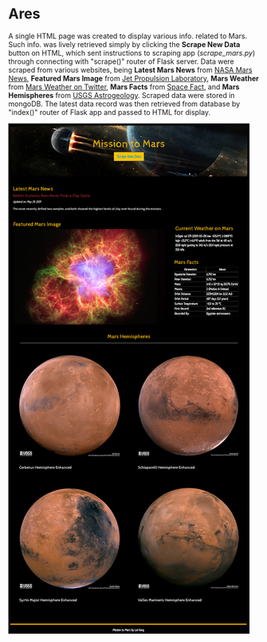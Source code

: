 # Ares

<p>A single HTML page was created to display various info. related to Mars. Such info. was lively retrieved simply by clicking the <strong>Scrape New Data</strong> button on HTML, which sent instructions to scraping app (<i>scrape_mars.py</i>) through connecting with "scrape()" router of Flask server. Data were scraped from various websites, being <strong>Latest Mars News</strong> from <a href="https://mars.nasa.gov/news" alt="NASA Mars News">NASA Mars News</a>, <strong>Featured Mars Image</strong> from <a href="https://www.jpl.nasa.gov/spaceimages/?search=&category=Mars" alt="Jet Propulsion Laboratory">Jet Propulsion Laboratory</a>, <strong>Mars Weather</strong> from <a href="https://twitter.com/marswxreport?lang=en" alt="Mars Weather on Twitter">Mars Weather on Twitter</a>, <strong>Mars Facts</strong> from <a href="https://space-facts.com/mars/" alt="Space Fact">Space Fact</a>, and <strong>Mars Hemispheres</strong> from <a href="https://astrogeology.usgs.gov/search/results?q=hemisphere+enhanced&k1=target&v1=Mars" alt="USGS Astrogeology">USGS Astrogeology</a>. Scraped data were stored in mongoDB. The latest data record was then retrieved from database by "index()" router of Flask app and passed to HTML for display.</p>
<img src="./static/images/HTML Screenshot.png" alt="screenshot">

